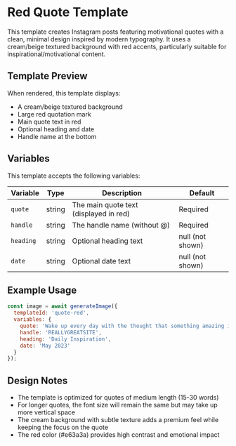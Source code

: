 # Red Quote Template

This template creates Instagram posts featuring motivational quotes with a clean, minimal design inspired by modern typography. It uses a cream/beige textured background with red accents, particularly suitable for inspirational/motivational content.

## Template Preview

When rendered, this template displays:
- A cream/beige textured background
- Large red quotation mark
- Main quote text in red
- Optional heading and date
- Handle name at the bottom

## Variables

This template accepts the following variables:

| Variable | Type   | Description                                | Default            |
|----------|--------|--------------------------------------------|-------------------|
| `quote`  | string | The main quote text (displayed in red)     | Required          |
| `handle` | string | The handle name (without @)                | Required          |
| `heading`| string | Optional heading text                      | null (not shown)  |
| `date`   | string | Optional date text                         | null (not shown)  |

## Example Usage

```javascript
const image = await generateImage({
  templateId: 'quote-red',
  variables: {
    quote: 'Wake up every day with the thought that something amazing is about to happen.',
    handle: 'REALLYGREATSITE',
    heading: 'Daily Inspiration',
    date: 'May 2023'
  }
});
```

## Design Notes

- The template is optimized for quotes of medium length (15-30 words)
- For longer quotes, the font size will remain the same but may take up more vertical space
- The cream background with subtle texture adds a premium feel while keeping the focus on the quote
- The red color (#e63a3a) provides high contrast and emotional impact 